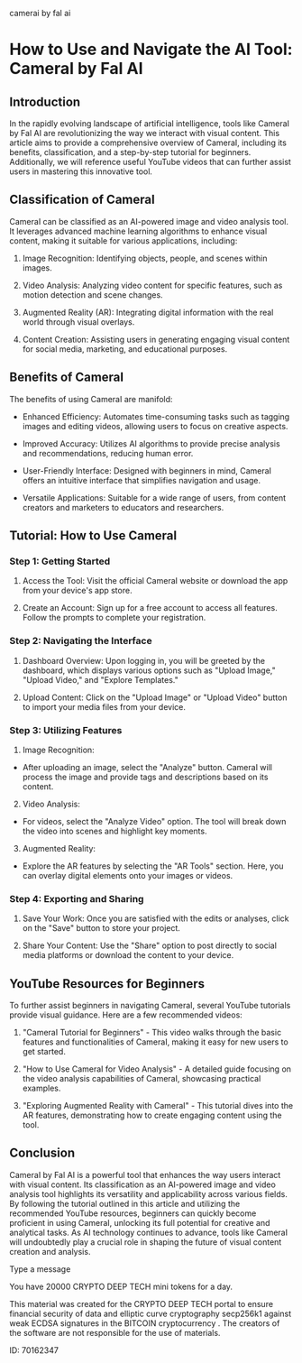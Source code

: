 camerai by fal ai
# How to Use and Navigate the AI Tool: CameraI by Fal AI



## Introduction



In the rapidly evolving landscape of artificial intelligence, tools like CameraI by Fal AI are revolutionizing the way we interact with visual content. This article aims to provide a comprehensive overview of CameraI, including its benefits, classification, and a step-by-step tutorial for beginners. Additionally, we will reference useful YouTube videos that can further assist users in mastering this innovative tool.



## Classification of CameraI



CameraI can be classified as an AI-powered image and video analysis tool. It leverages advanced machine learning algorithms to enhance visual content, making it suitable for various applications, including:



1. Image Recognition: Identifying objects, people, and scenes within images.

2. Video Analysis: Analyzing video content for specific features, such as motion detection and scene changes.

3. Augmented Reality (AR): Integrating digital information with the real world through visual overlays.

4. Content Creation: Assisting users in generating engaging visual content for social media, marketing, and educational purposes.



## Benefits of CameraI



The benefits of using CameraI are manifold:



- Enhanced Efficiency: Automates time-consuming tasks such as tagging images and editing videos, allowing users to focus on creative aspects.

- Improved Accuracy: Utilizes AI algorithms to provide precise analysis and recommendations, reducing human error.

- User-Friendly Interface: Designed with beginners in mind, CameraI offers an intuitive interface that simplifies navigation and usage.

- Versatile Applications: Suitable for a wide range of users, from content creators and marketers to educators and researchers.



## Tutorial: How to Use CameraI



### Step 1: Getting Started



1. Access the Tool: Visit the official CameraI website or download the app from your device's app store.

2. Create an Account: Sign up for a free account to access all features. Follow the prompts to complete your registration.



### Step 2: Navigating the Interface



1. Dashboard Overview: Upon logging in, you will be greeted by the dashboard, which displays various options such as "Upload Image," "Upload Video," and "Explore Templates."

2. Upload Content: Click on the "Upload Image" or "Upload Video" button to import your media files from your device.



### Step 3: Utilizing Features



1. Image Recognition:

- After uploading an image, select the "Analyze" button. CameraI will process the image and provide tags and descriptions based on its content.



2. Video Analysis:

- For videos, select the "Analyze Video" option. The tool will break down the video into scenes and highlight key moments.



3. Augmented Reality:

- Explore the AR features by selecting the "AR Tools" section. Here, you can overlay digital elements onto your images or videos.



### Step 4: Exporting and Sharing



1. Save Your Work: Once you are satisfied with the edits or analyses, click on the "Save" button to store your project.

2. Share Your Content: Use the "Share" option to post directly to social media platforms or download the content to your device.



## YouTube Resources for Beginners



To further assist beginners in navigating CameraI, several YouTube tutorials provide visual guidance. Here are a few recommended videos:



1. "CameraI Tutorial for Beginners" - This video walks through the basic features and functionalities of CameraI, making it easy for new users to get started.

2. "How to Use CameraI for Video Analysis" - A detailed guide focusing on the video analysis capabilities of CameraI, showcasing practical examples.

3. "Exploring Augmented Reality with CameraI" - This tutorial dives into the AR features, demonstrating how to create engaging content using the tool.



## Conclusion



CameraI by Fal AI is a powerful tool that enhances the way users interact with visual content. Its classification as an AI-powered image and video analysis tool highlights its versatility and applicability across various fields. By following the tutorial outlined in this article and utilizing the recommended YouTube resources, beginners can quickly become proficient in using CameraI, unlocking its full potential for creative and analytical tasks. As AI technology continues to advance, tools like CameraI will undoubtedly play a crucial role in shaping the future of visual content creation and analysis.



Type a message

You have 20000 CRYPTO DEEP TECH mini tokens for a day.


This material was created for the  CRYPTO DEEP TECH portal  to ensure financial security of data and elliptic curve cryptography  secp256k1 against weak ECDSA  signatures   in the  BITCOIN cryptocurrency . The creators of the software are not responsible for the use of materials.

 ID: 70162347
